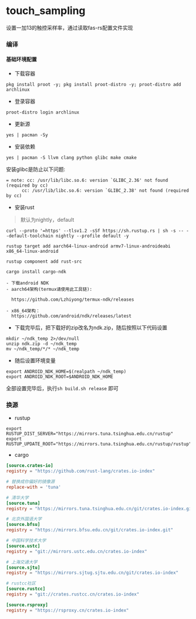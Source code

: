 # touch_sampling
设置一加13的触控采样率，通过读取fas-rs配置文件实现
### 编译
#### 基础环境配置
- 下载容器
```shell
pkg install proot -y; pkg install proot-distro -y; proot-distro add archlinux
```

- 登录容器

```shell
proot-distro login archlinux
```

- 更新源

```shell
yes | pacman -Sy
```

- 安装依赖
```shell
yes | pacman -S llvm clang python glibc make cmake
```
安装glibc是防止以下问题:
```
= note: cc: /usr/lib/libc.so.6: version `GLIBC_2.36' not found (required by cc)
      cc: /usr/lib/libc.so.6: version `GLIBC_2.38' not found (required by cc)
```
- 安装rust
> 默认为nightly，default
```shell
curl --proto '=https' --tlsv1.2 -sSf https://sh.rustup.rs | sh -s -- --default-toolchain nightly --profile default -y

rustup target add aarch64-linux-android armv7-linux-androideabi x86_64-linux-android

rustup component add rust-src

cargo install cargo-ndk
```
```
- 下载android NDK
- aarch64架构(termux请使用此工具链):

  https://github.com/Lzhiyong/termux-ndk/releases

- x86_64架构：
  https://github.com/android/ndk/releases/latest
```
- 下载完毕后，把下载好的zip改名为ndk.zip，随后按照以下代码设置
```shell
mkdir ~/ndk_temp 2>/dev/null
unzip ndk.zip -d ~/ndk_temp
mv ~/ndk_temp/*/* ~/ndk_temp
```
- 随后设置环境变量
```shell
export ANDROID_NDK_HOME=$(realpath ~/ndk_temp)
export ANDROID_NDK_ROOT=$ANDROID_NDK_HOME
```
全部设置完毕后，执行`sh build.sh release` 即可


### 换源
- rustup
```shell
export RUSTUP_DIST_SERVER="https://mirrors.tuna.tsinghua.edu.cn/rustup"
export RUSTUP_UPDATE_ROOT="https://mirrors.tuna.tsinghua.edu.cn/rustup/rustup"
```

- cargo
```toml
[source.crates-io]
registry = "https://github.com/rust-lang/crates.io-index"

# 替换成你偏好的镜像源
replace-with = 'tuna'

# 清华大学
[source.tuna]
registry = "https://mirrors.tuna.tsinghua.edu.cn/git/crates.io-index.git"

# 北京外国语大学
[source.bfsu]
registry = "https://mirrors.bfsu.edu.cn/git/crates.io-index.git"

# 中国科学技术大学
[source.ustc]
registry = "git://mirrors.ustc.edu.cn/crates.io-index"

# 上海交通大学
[source.sjtu]
registry = "https://mirrors.sjtug.sjtu.edu.cn/git/crates.io-index"

# rustcc社区
[source.rustcc]
registry = "git://crates.rustcc.cn/crates.io-index"

[source.rsproxy]
registry = "https://rsproxy.cn/crates.io-index"
```
